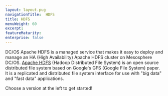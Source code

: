 ```yaml
---
layout: layout.pug
navigationTitle:  HDFS
title: HDFS
menuWeight: 60
excerpt:
featureMaturity:
enterprise: false
---
```


DC/OS Apache HDFS is a managed service that makes it easy to deploy and manage an HA (High Availability) Apache HDFS cluster on Mesosphere
DC/OS. [Apache HDFS](http://hadoop.apache.org/) (Hadoop Distributed File System) is an open source distributed file system based on Google's GFS
(Google File System) paper. It is a replicated and distributed file system interface for use with "big data" and "fast
data" applications.

Choose a version at the left to get started!
